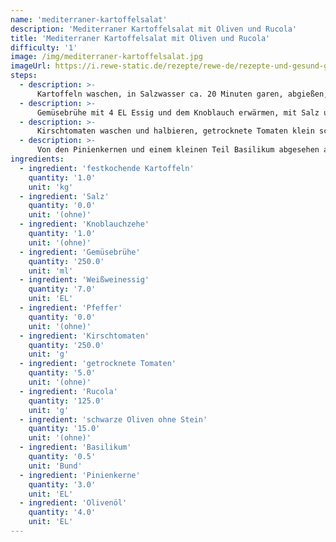 ```yaml
---
name: 'mediterraner-kartoffelsalat'
description: 'Mediterraner Kartoffelsalat mit Oliven und Rucola'
title: 'Mediterraner Kartoffelsalat mit Oliven und Rucola'
difficulty: '1'
image: /img/mediterraner-kartoffelsalat.jpg
imageUrl: https://i.rewe-static.de/rezepte/rewe-de/rezepte-und-gesund-geniessen/rezepte/kartoffelsalat_acht_variationen/mediterraner_kartoffelsalat/mediterraner_kartoffelsalat_rdk-rds_rv_hd.jpg?resize=1480:589&crop=1280:460;center,center
steps:
  - description: >-
      Kartoffeln waschen, in Salzwasser ca. 20 Minuten garen, abgießen, etwas abkühlen lassen und pellen. Kartoffeln in feine Scheiben schneiden. Knoblauch schälen und fein hacken.
  - description: >-
      Gemüsebrühe mit 4 EL Essig und dem Knoblauch erwärmen, mit Salz und Pfeffer würzen, über die Kartoffeln gießen und ca. 30 Minuten ziehen lassen.
  - description: >-
      Kirschtomaten waschen und halbieren, getrocknete Tomaten klein schneiden. Rucola putzen, waschen und trocken schütteln. Oliven halbieren. Basilikum waschen, trocken schütteln und Blätter fein hacken. Pinienkerne in einer beschichteten Pfanne ohne Öl kurz rösten.
  - description: >-
      Von den Pinienkernen und einem kleinen Teil Basilikum abgesehen alles zu den Kartoffeln geben und vorsichtig vermengen. Den restlichen Essig mit dem Öl verschlagen und unter den Salat mengen. Mit Salz und Pfeffer abschmecken und mit den Pinienkernen und dem restlichen Basilikum bestreut servieren.
ingredients:
  - ingredient: 'festkochende Kartoffeln'
    quantity: '1.0'
    unit: 'kg'
  - ingredient: 'Salz'
    quantity: '0.0'
    unit: '(ohne)'
  - ingredient: 'Knoblauchzehe'
    quantity: '1.0'
    unit: '(ohne)'
  - ingredient: 'Gemüsebrühe'
    quantity: '250.0'
    unit: 'ml'
  - ingredient: 'Weißweinessig'
    quantity: '7.0'
    unit: 'EL'
  - ingredient: 'Pfeffer'
    quantity: '0.0'
    unit: '(ohne)'
  - ingredient: 'Kirschtomaten'
    quantity: '250.0'
    unit: 'g'
  - ingredient: 'getrocknete Tomaten'
    quantity: '5.0'
    unit: '(ohne)'
  - ingredient: 'Rucola'
    quantity: '125.0'
    unit: 'g'
  - ingredient: 'schwarze Oliven ohne Stein'
    quantity: '15.0'
    unit: '(ohne)'
  - ingredient: 'Basilikum'
    quantity: '0.5'
    unit: 'Bund'
  - ingredient: 'Pinienkerne'
    quantity: '3.0'
    unit: 'EL'
  - ingredient: 'Olivenöl'
    quantity: '4.0'
    unit: 'EL'
---
```

